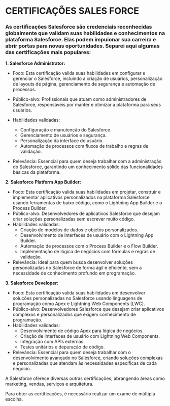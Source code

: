 # CERTIFICAÇÕES SALES FORCE

### As certificações Salesforce são credenciais reconhecidas globalmente que validam suas habilidades e conhecimentos na plataforma Salesforce. Elas podem impuionar sua carreira e abrir portas para novas oportunidades. Separei aqui algumas das certificações mais populares:

**1. Salesforce Administrator:**
- Foco: Esta certificação valida suas habilidades em configurar e gerenciar o Salesforce, incluindo a criação de usuários, personalização de layouts de página, gerenciamento de segurança e automação de processos.

- Público-alvo: 
Profissionais que atuam como administradores de Salesforce, responsáveis por manter e otimizar a plataforma para seus usuários.

- Habilidades validadas:
  - Configuração e manutenção do Salesforce.
  - Gerenciamento de usuários e segurança.
  - Personalização da interface do usuário.
  - Automação de processos com fluxos de trabalho e regras de validação.

- Relevância: Essencial para quem deseja trabalhar com a administração do Salesforce, garantindo um conhecimento sólido das funcionalidades básicas da plataforma.

**2. Salesforce Platform App Builder:**

- Foco: Esta certificação valida suas habilidades em projetar, construir e implementar aplicativos personalizados na plataforma Salesforce usando ferramentas de baixo código, como o Lightning App Builder e o Process Builder.
- Público-alvo: Desenvolvedores de aplicativos Salesforce que desejam criar soluções personalizadas sem escrever muito código.
- Habilidades validadas:
  - Criação de modelos de dados e objetos personalizados.
  - Desenvolvimento de interfaces de usuário com o Lightning App Builder.
  - Automação de processos com o Process Builder e o Flow Builder.
  - Implementação de lógica de negócios com fórmulas e regras de validação.
- Relevância: Ideal para quem busca desenvolver soluções personalizadas no Salesforce de forma ágil e eficiente, sem a necessidade de conhecimento profundo em programação.

**3. Salesforce Developer:**

- Foco: Esta certificação valida suas habilidades em desenvolver soluções personalizadas no Salesforce usando linguagens de programação como Apex e Lightning Web Components (LWC).
- Público-alvo: Desenvolvedores Salesforce que desejam criar aplicativos complexos e personalizados que exigem conhecimento de programação.
- Habilidades validadas:
  - Desenvolvimento de código Apex para lógica de negócios.
  - Criação de interfaces de usuário com Lightning Web Components.
  - Integração com APIs externas.
  - Testes unitários e depuração de código.
- Relevância: Essencial para quem deseja trabalhar com o desenvolvimento avançado no Salesforce, criando soluções complexas e personalizadas que atendam às necessidades específicas de cada negócio.

A Salesforce oferece diversas outras certificações, abrangendo áreas como marketing, vendas, serviços e arquitetura.

Para obter as certificações, é necessário realizar um exame de múltipla escolha.